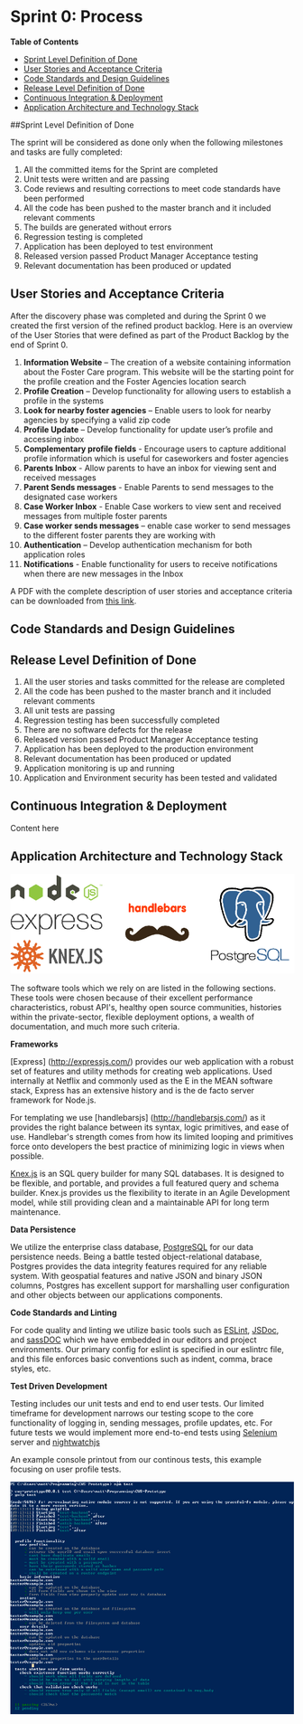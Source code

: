**Sprint 0: Process**
============

**Table of Contents**

  * [Sprint Level Definition of Done](#sprint-done-definition)
  * [User Stories and Acceptance Criteria](#user-stories)
  * [Code Standards and Design Guidelines](#code-design)
  * [Release Level Definition of Done](#done-definition)
  * [Continuous Integration & Deployment ](#ci_cd)
  * [Application Architecture and Technology Stack ](#arch-tech)
  

##Sprint Level Definition of Done <a id="sprint-done-definition"></a>

The sprint will be considered as done only when the following milestones and tasks are fully completed: 

1. All the committed items for the Sprint are completed
2. Unit tests were written and are passing
3. Code reviews and resulting corrections to meet code standards have been performed
4. All the code has been pushed to the master branch and it included relevant comments
5. The builds are generated without errors
6. Regression testing is completed
7. Application has been deployed to test environment 
8. Released version passed Product Manager Acceptance testing
9. Relevant documentation has been produced or updated

## User Stories and Acceptance Criteria <a id="user-stories"></a>

After the discovery phase was completed and during the Sprint 0 we created the first version of the refined product backlog. Here is an overview of the User Stories that were defined as part of the Product Backlog by the end of Sprint 0.  

1. **Information Website** – The creation of a website containing information about the Foster Care program. This website will be the starting point for the profile creation and the Foster Agencies location search
2. **Profile Creation** – Develop functionality for allowing users to establish a profile in the systems
3. **Look for nearby foster agencies** – Enable users to look for nearby agencies by specifying a valid zip code
4. **Profile Update** – Develop functionality for update user’s profile and accessing inbox
5. **Complementary profile fields** - Encourage users to capture additional profile information which is useful for caseworkers and foster agencies
6. **Parents Inbox** - Allow parents to have an inbox for viewing sent and received messages
7. **Parent Sends messages** - Enable Parents to send messages to the designated case workers
8. **Case Worker Inbox** - Enable Case workers to view sent and received messages from multiple foster parents
9. **Case worker sends messages** – enable case worker to send messages to the different foster parents they are working with
10. **Authentication** – Develop authentication mechanism for both application roles
11. **Notifications** -  Enable functionality for users to receive notifications when there are new messages in the Inbox

A PDF with the complete description of user stories and acceptance criteria can be downloaded from [this link](/docs/sprint_0/process/pdfs/initial-product-backlog.pdf).


## Code Standards and Design Guidelines <a id="code-design"></a>

## Release Level Definition of Done <a id="done-definition"></a>
1.	All the user stories and tasks committed for the release are completed
2.	All the code has been pushed to the master branch and it included relevant comments
3.	All unit tests are passing
4.	Regression testing has been successfully completed
5.	There are no software defects for the release
6.	Released version passed Product Manager Acceptance testing
7.	Application has been deployed to the production environment
8.	Relevant documentation has been produced or updated
9.	Application monitoring is up and running
10.	Application and Environment security has been tested and validated


## Continuous Integration & Deployment <a id="ci_cd"></a>
Content here

## Application Architecture and Technology Stack <a id="arch-tech"></a> 

![Technology Stack](/docs/sprint_0/process/images/logocollage.png)

The software tools which we rely on are listed in the following sections. These tools were chosen because of their excellent performance characteristics, robust API's, healthy open source communities, histories within the private-sector, flexible deployment options, a wealth of documentation, and much more such criteria.

**Frameworks**

[Express] (http://expressjs.com/) provides our web application with a robust set of features and utility methods for creating web applications. Used internally at Netflix and commonly used as the E in the MEAN software stack, Express has an extensive history and is the de facto server framework for Node.js.

For templating we use [handlebarsjs] (http://handlebarsjs.com/) as it provides the right balance between its syntax, logic primitives, and ease of use. Handlebar's strength comes from how its limited looping and primitives force onto developers the best practice of minimizing logic in views when possible.

[Knex.js](http://knexjs.org/) is an SQL query builder for many SQL databases. It is designed to be flexible, and portable, and provides a full featured query and schema builder. Knex.js provides us the flexibility to iterate in an Agile Development model, while still providing clean and a maintainable API for long term maintenance.

**Data Persistence**

We utilize the enterprise class database, [PostgreSQL](https://www.postgresql.org/) for our data persistence needs. Being a battle tested object-relational database, Postgres provides the data integrity features required for any reliable system. With geospatial features and native JSON and binary JSON columns, Postgres has excellent support for marshalling user configuration and other objects between our applications components.

**Code Standards and Linting**

For code quality and linting we utilize basic tools such as [ESLint](http://eslint.org/), [JSDoc](http://usejsdoc.org/), and [sassDOC](http://sassdoc.com/) which we have embedded in our editors and project environments.  Our primary config for eslint is specified in our eslintrc file, and this file enforces basic conventions such as indent, comma, brace styles, etc. 

**Test Driven Development** 

Testing includes our unit tests and end to end user tests. Our limited timeframe for development narrows our testing scope to the core functionality of logging in, sending messages, profile updates, etc. For future tests we would implement more end-to-end tests using [Selenium](http://docs.seleniumhq.org/) server and [nightwatchjs](http://nightwatchjs.org/) 

An example console printout from our continous tests, this example focusing on user profile tests.

![Example Test](/docs/sprint_0/process/images/exampletest.png)
